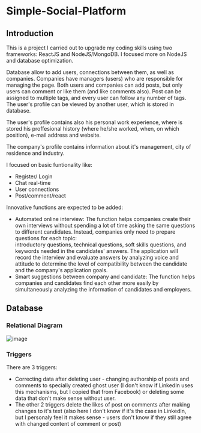 # Simple-Social-Platform
## Introduction
This is a project I carried out to upgrade my coding skills using two frameworks: ReactJS and NodeJS/MongoDB. I focused more on NodeJS and database optimization.

Database allow to add users, connections between them, as well as companies. Companies have managers (users) who are responsible for managing the page. Both users and companies can add posts, but only users can comment or like them (and like comments also). Post can be assigned to multiple tags, and every user can follow any number of tags. The user's profile can be viewed by another user, which is stored in database.

The user's profile contains also his personal work experience, where is stored his proffesional history (where he/she worked, when, on which position), e-mail address and website.

The company's profile contains information about it's management, city of residence and industry.

I focused on basic funtionality like:
- Register/ Login
- Chat real-time
- User connections
- Post/comment/react
  
Innovative functions are expected to be added:
- Automated online interview:
  The function helps companies create their own interviews without spending a lot of time asking the same questions to different candidates. Instead, companies only need to prepare questions for each topic:   
    introductory questions, technical questions, soft skills questions, and keywords needed in the candidates' answers. The application will record the interview and evaluate answers by analyzing voice and       
    attitude to determine the level of compatibility between the candidate and the company's application goals.
- Smart suggestions between company and candidate:
  The function helps companies and candidates find each other more easily by simultaneously analyzing the information of candidates and employers.

## Database
### Relational Diagram
![image](https://github.com/Khanh-BangPham/Social-Platform/assets/77458357/7db0f4fa-e117-43c7-af67-0a37e5d0c635)
### Triggers
There are 3 triggers:

- Correcting data after deleting user - changing authorship of posts and comments to specially created ghost user (I don't know if LinkedIn uses this mechanisms, but I copied that from Facebook) or deleting some data that don't make sense without user.
- The other 2 triggers delete the likes of post on comments after making changes to it's text (also here I don't know if it's the case in LinkedIn, but I personaly feel it makes sense - users don't know if they still agree with changed content of comment or post)
